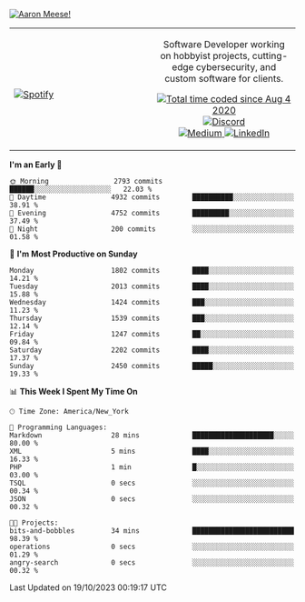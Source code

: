 [![Aaron Meese!](https://user-images.githubusercontent.com/17814535/88975338-a2aabf00-d27f-11ea-963f-8a19608716b4.png)](https://github.com/ajmeese7/readme-ascii "README ASCII")

<!-- Modified from project here: https://github.com/novatorem/novatorem -->
<table width="100%">
  <tr>
  <td width="50%">

&nbsp; <br> [![Spotify](https://ajmeese7.vercel.app/api/spotify)](https://open.spotify.com/user/ajmeese)

  </td>
  <td width="50%">
    <p align="center">
    Software Developer working on hobbyist projects, cutting-edge cybersecurity, and custom software for clients.
    </p>
    <p align="center">
      <a href="https://wakatime.com/@f726891d-3b02-46cd-9b60-e8c59f9e2b14">
        <img src="https://wakatime.com/badge/user/f726891d-3b02-46cd-9b60-e8c59f9e2b14.svg" alt="Total time coded since Aug 4 2020" title="WakaTime" />
      </a>
      <a href="http://link.aaronmeese.com/discord">
        <img src="https://img.shields.io/badge/discord-ajmeese7%234835-369?style=flat-square&logo=discord&logoColor=white&color=purple" alt="Discord" title="Discord">
      </a>
      <br />
      <a href="https://link.aaronmeese.com/medium">
        <img src="https://img.shields.io/badge/medium-ajmeese7-1DB954?style=flat-square&logo=medium&logoColor=white" alt="Medium" title="Medium">
      </a>
      <a href="https://link.aaronmeese.com/linkedin">
        <img src="https://img.shields.io/badge/linkedIn-aaronmeese-1DB954?style=flat-square&logo=linkedin&logoColor=white&color=blue" alt="LinkedIn" title="LinkedIn">
      </a>
    </p>
  </td>

</table>

[//]: <> (The `&nbsp;` is to have Aphelion take up more space)

<!--START_SECTION:waka-->
**I'm an Early 🐤** 

```text
🌞 Morning                2793 commits        ██████░░░░░░░░░░░░░░░░░░░   22.03 % 
🌆 Daytime                4932 commits        ██████████░░░░░░░░░░░░░░░   38.91 % 
🌃 Evening                4752 commits        █████████░░░░░░░░░░░░░░░░   37.49 % 
🌙 Night                  200 commits         ░░░░░░░░░░░░░░░░░░░░░░░░░   01.58 % 
```
📅 **I'm Most Productive on Sunday** 

```text
Monday                   1802 commits        ████░░░░░░░░░░░░░░░░░░░░░   14.21 % 
Tuesday                  2013 commits        ████░░░░░░░░░░░░░░░░░░░░░   15.88 % 
Wednesday                1424 commits        ███░░░░░░░░░░░░░░░░░░░░░░   11.23 % 
Thursday                 1539 commits        ███░░░░░░░░░░░░░░░░░░░░░░   12.14 % 
Friday                   1247 commits        ██░░░░░░░░░░░░░░░░░░░░░░░   09.84 % 
Saturday                 2202 commits        ████░░░░░░░░░░░░░░░░░░░░░   17.37 % 
Sunday                   2450 commits        █████░░░░░░░░░░░░░░░░░░░░   19.33 % 
```


📊 **This Week I Spent My Time On** 

```text
🕑︎ Time Zone: America/New_York

💬 Programming Languages: 
Markdown                 28 mins             ████████████████████░░░░░   80.00 % 
XML                      5 mins              ████░░░░░░░░░░░░░░░░░░░░░   16.33 % 
PHP                      1 min               █░░░░░░░░░░░░░░░░░░░░░░░░   03.00 % 
TSQL                     0 secs              ░░░░░░░░░░░░░░░░░░░░░░░░░   00.34 % 
JSON                     0 secs              ░░░░░░░░░░░░░░░░░░░░░░░░░   00.32 % 

🐱‍💻 Projects: 
bits-and-bobbles         34 mins             █████████████████████████   98.39 % 
operations               0 secs              ░░░░░░░░░░░░░░░░░░░░░░░░░   01.29 % 
angry-search             0 secs              ░░░░░░░░░░░░░░░░░░░░░░░░░   00.32 % 
```


 Last Updated on 19/10/2023 00:19:17 UTC
<!--END_SECTION:waka-->
